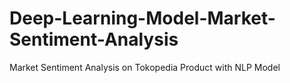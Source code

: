 # Deep-Learning-Model-Market-Sentiment-Analysis
Market Sentiment Analysis on Tokopedia Product with NLP Model
